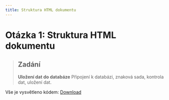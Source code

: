 ```yaml
---
title: Struktura HTML dokumentu
---
```


Otázka 1: Struktura HTML dokumentu
==================================

> Zadání
> ------
>  
> **Uložení dat do databáze**
Připojení k databázi, znaková sada, kontrola dat, uložení dat.

Vše je vysvětleno kódem: [Download](download/otazka13.rar)